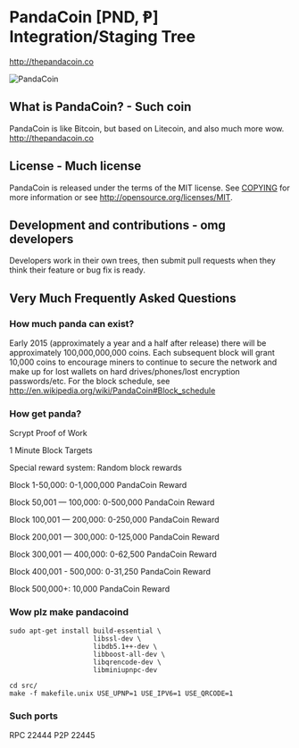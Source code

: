# PandaCoin [PND, Ᵽ] Integration/Staging Tree
http://thepandacoin.co

![PandaCoin](http://i.imgur.com/qbrwsMm.png)

## What is PandaCoin? - Such coin
PandaCoin is like Bitcoin, but based on Litecoin, and also much more wow.
http://thepandacoin.co

## License - Much license
PandaCoin is released under the terms of the MIT license. See [COPYING](COPYING)
for more information or see http://opensource.org/licenses/MIT.

## Development and contributions - omg developers
Developers work in their own trees, then submit pull requests when they think
their feature or bug fix is ready.

## Very Much Frequently Asked Questions

### How much panda can exist?
Early 2015 (approximately a year and a half after release) there will be approximately 100,000,000,000 coins.
Each subsequent block will grant 10,000 coins to encourage miners to continue to secure the network and make up for lost wallets on hard drives/phones/lost encryption passwords/etc.
For the block schedule, see http://en.wikipedia.org/wiki/PandaCoin#Block_schedule

### How get panda?
Scrypt Proof of Work

1 Minute Block Targets

Special reward system: Random block rewards

Block 1-50,000: 0-1,000,000 PandaCoin Reward

Block 50,001 — 100,000: 0-500,000 PandaCoin Reward

Block 100,001 — 200,000: 0-250,000 PandaCoin Reward

Block 200,001 — 300,000: 0-125,000 PandaCoin Reward

Block 300,001 — 400,000: 0-62,500 PandaCoin Reward

Block 400,001 - 500,000: 0-31,250 PandaCoin Reward

Block 500,000+: 10,000 PandaCoin Reward

### Wow plz make pandacoind

    sudo apt-get install build-essential \
                         libssl-dev \
                         libdb5.1++-dev \
                         libboost-all-dev \
                         libqrencode-dev \
                         libminiupnpc-dev

    cd src/
    make -f makefile.unix USE_UPNP=1 USE_IPV6=1 USE_QRCODE=1

### Such ports
RPC 22444
P2P 22445
